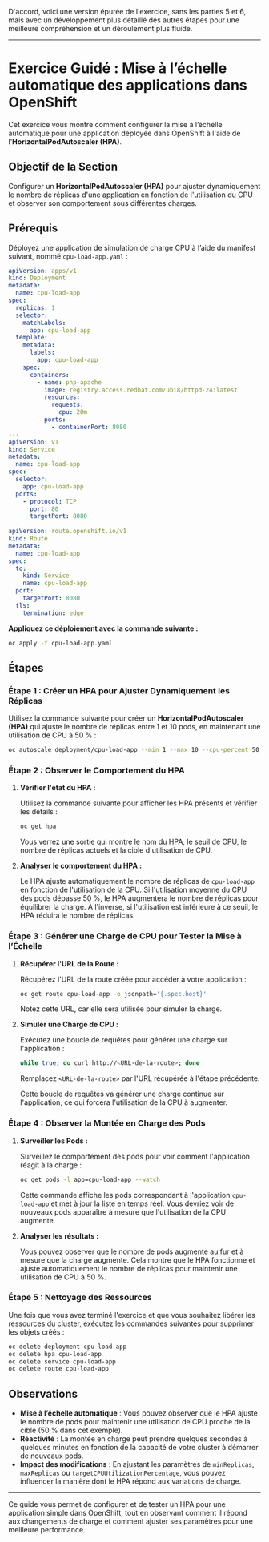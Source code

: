 D'accord, voici une version épurée de l'exercice, sans les parties 5 et 6, mais avec un développement plus détaillé des autres étapes pour une meilleure compréhension et un déroulement plus fluide.

---

# Exercice Guidé : Mise à l’échelle automatique des applications dans OpenShift

Cet exercice vous montre comment configurer la mise à l’échelle automatique pour une application déployée dans OpenShift à l'aide de l'**HorizontalPodAutoscaler (HPA)**.

## Objectif de la Section

Configurer un **HorizontalPodAutoscaler (HPA)** pour ajuster dynamiquement le nombre de réplicas d'une application en fonction de l'utilisation du CPU et observer son comportement sous différentes charges.

## Prérequis

Déployez une application de simulation de charge CPU à l’aide du manifest suivant, nommé `cpu-load-app.yaml` :

```yaml
apiVersion: apps/v1
kind: Deployment
metadata:
  name: cpu-load-app
spec:
  replicas: 1
  selector:
    matchLabels:
      app: cpu-load-app
  template:
    metadata:
      labels:
        app: cpu-load-app
    spec:
      containers:
        - name: php-apache
          image: registry.access.redhat.com/ubi8/httpd-24:latest
          resources:
            requests:
              cpu: 20m
          ports:
            - containerPort: 8080
---
apiVersion: v1
kind: Service
metadata:
  name: cpu-load-app
spec:
  selector:
    app: cpu-load-app
  ports:
    - protocol: TCP
      port: 80
      targetPort: 8080
---
apiVersion: route.openshift.io/v1
kind: Route
metadata:
  name: cpu-load-app
spec:
  to:
    kind: Service
    name: cpu-load-app
  port:
    targetPort: 8080
  tls:
    termination: edge
```

**Appliquez ce déploiement avec la commande suivante :**

```bash
oc apply -f cpu-load-app.yaml
```

## Étapes

### Étape 1 : Créer un HPA pour Ajuster Dynamiquement les Réplicas

Utilisez la commande suivante pour créer un **HorizontalPodAutoscaler (HPA)** qui ajuste le nombre de réplicas entre 1 et 10 pods, en maintenant une utilisation de CPU à 50 % :

```bash
oc autoscale deployment/cpu-load-app --min 1 --max 10 --cpu-percent 50
```

### Étape 2 : Observer le Comportement du HPA

1. **Vérifier l'état du HPA :**

   Utilisez la commande suivante pour afficher les HPA présents et vérifier les détails :

   ```bash
   oc get hpa
   ```

   Vous verrez une sortie qui montre le nom du HPA, le seuil de CPU, le nombre de réplicas actuels et la cible d'utilisation de CPU.

2. **Analyser le comportement du HPA :**

   Le HPA ajuste automatiquement le nombre de réplicas de `cpu-load-app` en fonction de l'utilisation de la CPU. Si l'utilisation moyenne du CPU des pods dépasse 50 %, le HPA augmentera le nombre de réplicas pour équilibrer la charge. À l'inverse, si l'utilisation est inférieure à ce seuil, le HPA réduira le nombre de réplicas.

### Étape 3 : Générer une Charge de CPU pour Tester la Mise à l’Échelle

1. **Récupérer l'URL de la Route :**

   Récupérez l'URL de la route créée pour accéder à votre application :

   ```bash
   oc get route cpu-load-app -o jsonpath='{.spec.host}'
   ```

   Notez cette URL, car elle sera utilisée pour simuler la charge.

2. **Simuler une Charge de CPU :**

   Exécutez une boucle de requêtes pour générer une charge sur l'application :

   ```bash
   while true; do curl http://<URL-de-la-route>; done
   ```

   Remplacez `<URL-de-la-route>` par l'URL récupérée à l'étape précédente.

   Cette boucle de requêtes va générer une charge continue sur l'application, ce qui forcera l'utilisation de la CPU à augmenter.

### Étape 4 : Observer la Montée en Charge des Pods

1. **Surveiller les Pods :**

   Surveillez le comportement des pods pour voir comment l'application réagit à la charge :

   ```bash
   oc get pods -l app=cpu-load-app --watch
   ```

   Cette commande affiche les pods correspondant à l'application `cpu-load-app` et met à jour la liste en temps réel. Vous devriez voir de nouveaux pods apparaître à mesure que l'utilisation de la CPU augmente.

2. **Analyser les résultats :**

   Vous pouvez observer que le nombre de pods augmente au fur et à mesure que la charge augmente. Cela montre que le HPA fonctionne et ajuste automatiquement le nombre de réplicas pour maintenir une utilisation de CPU à 50 %.

### Étape 5 : Nettoyage des Ressources

Une fois que vous avez terminé l'exercice et que vous souhaitez libérer les ressources du cluster, exécutez les commandes suivantes pour supprimer les objets créés :

```bash
oc delete deployment cpu-load-app
oc delete hpa cpu-load-app
oc delete service cpu-load-app
oc delete route cpu-load-app
```

## Observations

- **Mise à l’échelle automatique** : Vous pouvez observer que le HPA ajuste le nombre de pods pour maintenir une utilisation de CPU proche de la cible (50 % dans cet exemple).
- **Réactivité** : La montée en charge peut prendre quelques secondes à quelques minutes en fonction de la capacité de votre cluster à démarrer de nouveaux pods.
- **Impact des modifications** : En ajustant les paramètres de `minReplicas`, `maxReplicas` ou `targetCPUUtilizationPercentage`, vous pouvez influencer la manière dont le HPA répond aux variations de charge.

---

Ce guide vous permet de configurer et de tester un HPA pour une application simple dans OpenShift, tout en observant comment il répond aux changements de charge et comment ajuster ses paramètres pour une meilleure performance.
